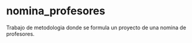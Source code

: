 # nomina_profesores
Trabajo de metodologia donde se formula un proyecto de una nomina de profesores.

